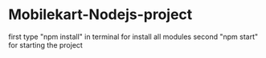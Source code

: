 # Mobilekart-Nodejs-project
first type "npm install" in terminal for install all modules
second "npm start" for starting the project
